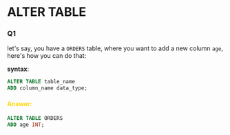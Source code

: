# ALTER TABLE 

### Q1

let's say, you have a `ORDERS` table, where you want to add a new column `age`, here's how you can do that: 

**syntax**: 
``` sql
ALTER TABLE table_name
ADD column_name data_type;
```

<h4 style="color: #FFD700;">Answer: </h4>

```sql 
ALTER TABLE ORDERS 
ADD age INT; 
```